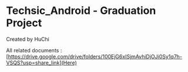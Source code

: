 # Techsic_Android - Graduation Project
Created by HuChi

All related documents : 
[https://drive.google.com/drive/folders/100EjG6xISjmAvhiDjOJi0Sy1q7h-VSQS?usp=share_link](Here)

